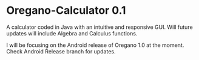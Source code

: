 # Oregano-Calculator 0.1
A calculator coded in Java with an intuitive and responsive GUI. Will future updates will include Algebra and Calculus functions.

I will be focusing on the Android release of Oregano 1.0 at the moment. Check Android Release branch for updates.

